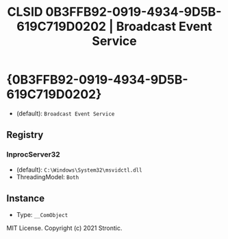 ﻿---
title: "CLSID 0B3FFB92-0919-4934-9D5B-619C719D0202 | Broadcast Event Service"
excerpt: What is COM-Object CLSID 0B3FFB92-0919-4934-9D5B-619C719D0202?
---

# {0B3FFB92-0919-4934-9D5B-619C719D0202}

* (default): `Broadcast Event Service`

## Registry


### InprocServer32

* (default): `C:\Windows\System32\msvidctl.dll`
* ThreadingModel: `Both`

## Instance

* Type: `__ComObject`

MIT License. Copyright (c) 2021 Strontic.


